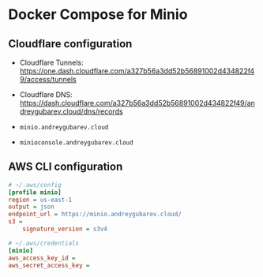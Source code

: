 # Docker Compose for Minio

## Cloudflare configuration

- Cloudflare Tunnels: https://one.dash.cloudflare.com/a327b56a3dd52b56891002d434822f49/access/tunnels
- Cloudflare DNS: https://dash.cloudflare.com/a327b56a3dd52b56891002d434822f49/andreygubarev.cloud/dns/records

- `minio.andreygubarev.cloud`
- `minioconsole.andreygubarev.cloud`

## AWS CLI configuration

```ini
# ~/.aws/config
[profile minio]
region = us-east-1
output = json
endpoint_url = https://minio.andreygubarev.cloud/
s3 =
    signature_version = s3v4

# ~/.aws/credentials
[minio]
aws_access_key_id =
aws_secret_access_key =
```
